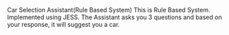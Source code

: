 Car Selection Assistant(Rule Based System)
This is Rule Based System. Implemented using JESS. The Assistant asks you 3 questions and based on your response, it will suggest you a car.